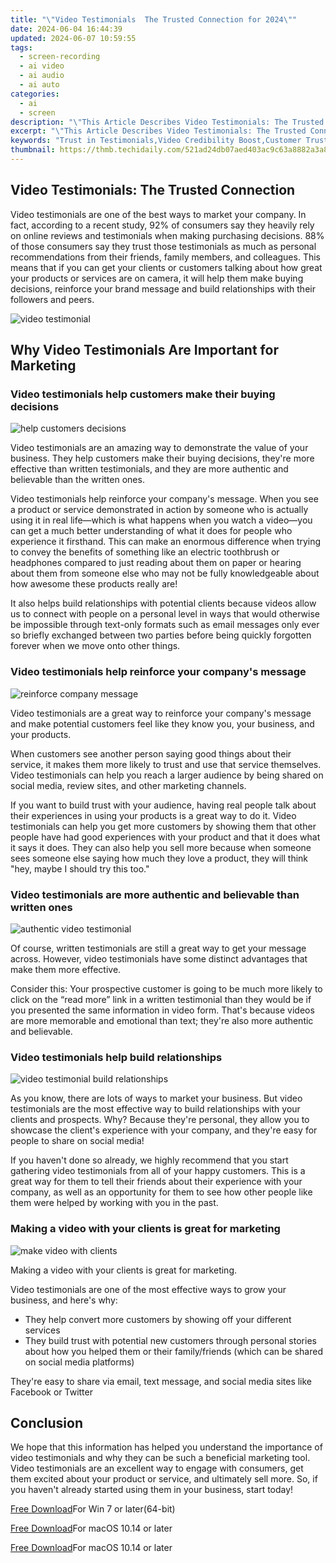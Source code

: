 ```yaml
---
title: "\"Video Testimonials  The Trusted Connection for 2024\""
date: 2024-06-04 16:44:39
updated: 2024-06-07 10:59:55
tags: 
  - screen-recording
  - ai video
  - ai audio
  - ai auto
categories: 
  - ai
  - screen
description: "\"This Article Describes Video Testimonials: The Trusted Connection for 2024\""
excerpt: "\"This Article Describes Video Testimonials: The Trusted Connection for 2024\""
keywords: "Trust in Testimonials,Video Credibility Boost,Customer Trust Video,Credible Customer Views,Testimonial Authenticity,Video Endorsements Trusted,Reputable Review Videos"
thumbnail: https://thmb.techidaily.com/521ad24db07aed403ac9c63a8882a3a87b12e15e0d1178b868dfaacb16286760.jpg
---
```


## Video Testimonials: The Trusted Connection

Video testimonials are one of the best ways to market your company. In fact, according to a recent study, 92% of consumers say they heavily rely on online reviews and testimonials when making purchasing decisions. 88% of those consumers say they trust those testimonials as much as personal recommendations from their friends, family members, and colleagues. This means that if you can get your clients or customers talking about how great your products or services are on camera, it will help them make buying decisions, reinforce your brand message and build relationships with their followers and peers.

![video testimonial](https://images.wondershare.com/filmora/article-images/2022/07/video-testimonial.jpg)

## Why Video Testimonials Are Important for Marketing

### Video testimonials help customers make their buying decisions

![help customers decisions](https://images.wondershare.com/filmora/article-images/2022/07/help-customers-decisions.jpg)

Video testimonials are an amazing way to demonstrate the value of your business. They help customers make their buying decisions, they're more effective than written testimonials, and they are more authentic and believable than the written ones.

Video testimonials help reinforce your company's message. When you see a product or service demonstrated in action by someone who is actually using it in real life—which is what happens when you watch a video—you can get a much better understanding of what it does for people who experience it firsthand. This can make an enormous difference when trying to convey the benefits of something like an electric toothbrush or headphones compared to just reading about them on paper or hearing about them from someone else who may not be fully knowledgeable about how awesome these products really are!

It also helps build relationships with potential clients because videos allow us to connect with people on a personal level in ways that would otherwise be impossible through text-only formats such as email messages only ever so briefly exchanged between two parties before being quickly forgotten forever when we move onto other things.

### Video testimonials help reinforce your company's message

![reinforce company message](https://images.wondershare.com/filmora/article-images/2022/07/reinforce-company-message.jpg)

Video testimonials are a great way to reinforce your company's message and make potential customers feel like they know you, your business, and your products.

When customers see another person saying good things about their service, it makes them more likely to trust and use that service themselves. Video testimonials can help you reach a larger audience by being shared on social media, review sites, and other marketing channels.

If you want to build trust with your audience, having real people talk about their experiences in using your products is a great way to do it. Video testimonials can help you get more customers by showing them that other people have had good experiences with your product and that it does what it says it does. They can also help you sell more because when someone sees someone else saying how much they love a product, they will think "hey, maybe I should try this too."

### Video testimonials are more authentic and believable than written ones

![authentic video testimonial](https://images.wondershare.com/filmora/article-images/2022/07/authentic-video-testimonial.jpg)

Of course, written testimonials are still a great way to get your message across. However, video testimonials have some distinct advantages that make them more effective.

Consider this: Your prospective customer is going to be much more likely to click on the “read more” link in a written testimonial than they would be if you presented the same information in video form. That's because videos are more memorable and emotional than text; they're also more authentic and believable.

### Video testimonials help build relationships

![video testimonial build relationships](https://images.wondershare.com/filmora/article-images/2022/07/video-testimonial-build-relationships.jpg)

As you know, there are lots of ways to market your business. But video testimonials are the most effective way to build relationships with your clients and prospects. Why? Because they're personal, they allow you to showcase the client's experience with your company, and they're easy for people to share on social media!

If you haven't done so already, we highly recommend that you start gathering video testimonials from all of your happy customers. This is a great way for them to tell their friends about their experience with your company, as well as an opportunity for them to see how other people like them were helped by working with you in the past.

### Making a video with your clients is great for marketing

![make video with clients](https://images.wondershare.com/filmora/article-images/2022/07/make-video-with-clients.jpg)

Making a video with your clients is great for marketing.

Video testimonials are one of the most effective ways to grow your business, and here's why:

* They help convert more customers by showing off your different services
* They build trust with potential new customers through personal stories about how you helped them or their family/friends (which can be shared on social media platforms)

They're easy to share via email, text message, and social media sites like Facebook or Twitter

## Conclusion

We hope that this information has helped you understand the importance of video testimonials and why they can be such a beneficial marketing tool. Video testimonials are an excellent way to engage with consumers, get them excited about your product or service, and ultimately sell more. So, if you haven't already started using them in your business, start today!

[Free Download](https://tools.techidaily.com/wondershare/filmora/download/)For Win 7 or later(64-bit)

[Free Download](https://tools.techidaily.com/wondershare/filmora/download/)For macOS 10.14 or later

</article

[Free Download](https://tools.techidaily.com/wondershare/filmora/download/)For macOS 10.14 or later

<ins class="adsbygoogle"
     style="display:block"
     data-ad-format="autorelaxed"
     data-ad-client="ca-pub-7571918770474297"
     data-ad-slot="1223367746"></ins>

<ins class="adsbygoogle"
     style="display:block"
     data-ad-format="autorelaxed"
     data-ad-client="ca-pub-7571918770474297"
     data-ad-slot="1223367746"></ins>



<ins class="adsbygoogle"
     style="display:block"
     data-ad-client="ca-pub-7571918770474297"
     data-ad-slot="8358498916"
     data-ad-format="auto"
     data-full-width-responsive="true"></ins>

